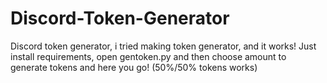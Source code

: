 # Discord-Token-Generator
Discord token generator, i tried making token generator, and it works! Just install requirements, open gentoken.py and then choose amount to generate tokens and here you go! (50%/50% tokens works)
